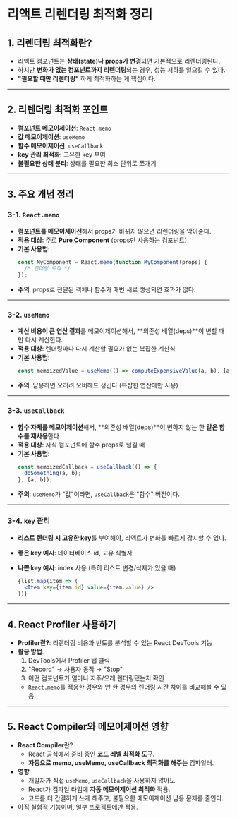# 리액트 리렌더링 최적화 정리

## 1. 리렌더링 최적화란?
- 리액트 컴포넌트는 **상태(state)나 props가 변경**되면 기본적으로 리렌더링된다.
- 하지만 **변화가 없는 컴포넌트까지 리렌더링**되는 경우, 성능 저하를 일으킬 수 있다.
- **"필요할 때만 리렌더링"** 하게 최적화하는 게 핵심이다.

---

## 2. 리렌더링 최적화 포인트
- **컴포넌트 메모이제이션**: `React.memo`
- **값 메모이제이션**: `useMemo`
- **함수 메모이제이션**: `useCallback`
- **key 관리 최적화**: 고유한 key 부여
- **불필요한 상태 분리**: 상태를 필요한 최소 단위로 쪼개기

---

## 3. 주요 개념 정리

### 3-1. `React.memo`
- **컴포넌트를 메모이제이션**해서 props가 바뀌지 않으면 리렌더링을 막아준다.
- **적용 대상**: 주로 **Pure Component** (props만 사용하는 컴포넌트)
- **기본 사용법**:
  ```jsx
  const MyComponent = React.memo(function MyComponent(props) {
    /* 렌더링 로직 */
  });
  ```
- **주의**: props로 전달된 객체나 함수가 매번 새로 생성되면 효과가 없다.

---

### 3-2. `useMemo`
- **계산 비용이 큰 연산 결과**를 메모이제이션해서, **의존성 배열(deps)**이 변할 때만 다시 계산한다.
- **적용 대상**: 렌더링마다 다시 계산할 필요가 없는 복잡한 계산식
- **기본 사용법**:
  ```jsx
  const memoizedValue = useMemo(() => computeExpensiveValue(a, b), [a, b]);
  ```
- **주의**: 남용하면 오히려 오버헤드 생긴다 (복잡한 연산에만 사용)

---

### 3-3. `useCallback`
- **함수 자체를 메모이제이션**해서, **의존성 배열(deps)**이 변하지 않는 한 **같은 함수를 재사용**한다.
- **적용 대상**: 자식 컴포넌트에 함수 props로 넘길 때
- **기본 사용법**:
  ```jsx
  const memoizedCallback = useCallback(() => {
    doSomething(a, b);
  }, [a, b]);
  ```
- **주의**: `useMemo`가 "값"이라면, `useCallback`은 "함수" 버전이다.

---

### 3-4. `key` 관리
- **리스트 렌더링 시 고유한 key**를 부여해야, 리액트가 변화를 빠르게 감지할 수 있다.
- **좋은 key 예시**: 데이터베이스 id, 고유 식별자
- **나쁜 key 예시**: index 사용 (특히 리스트 변경/삭제가 있을 때)

  ```jsx
  {list.map(item => (
    <Item key={item.id} value={item.value} />
  ))}
  ```

---

## 4. React Profiler 사용하기
- **Profiler란?**: 리렌더링 비용과 빈도를 분석할 수 있는 React DevTools 기능
- **활용 방법**:
  1. DevTools에서 Profiler 탭 클릭
  2. "Record" → 사용자 동작 → "Stop"
  3. 어떤 컴포넌트가 얼마나 자주/오래 렌더링됐는지 확인
  - `React.memo`를 적용한 경우와 안 한 경우의 렌더링 시간 차이를 비교해볼 수 있음.

---

## 5. React Compiler와 메모이제이션 영향
- **React Compiler**란?
  - React 공식에서 준비 중인 **코드 레벨 최적화 도구**.
  - **자동으로 memo, useMemo, useCallback 최적화를 해주는** 컴파일러.
- **영향**:
  - 개발자가 직접 `useMemo`, `useCallback`을 사용하지 않아도
  - React가 컴파일 타임에 **자동 메모이제이션 최적화** 적용.
  - 코드를 더 간결하게 쓰게 해주고, 불필요한 메모이제이션 남용 문제를 줄인다.
- 아직 실험적 기능이며, 일부 프로젝트에만 적용.

